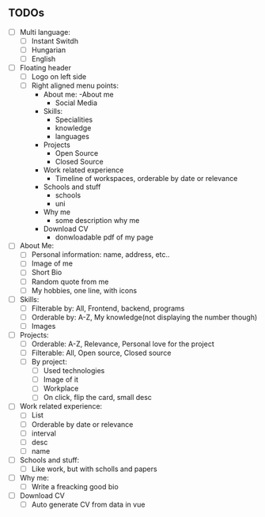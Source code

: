
## TODOs
-[ ] Multi language:
    -[ ] Instant Switdh
    -[ ] Hungarian
    -[ ] English
-[ ] Floating header
    -[ ] Logo on left side
    -[ ] Right aligned menu points: 
        - About me: 
            -About me
            - Social Media
        - Skills:
            - Specialities
            - knowledge
            - languages
        - Projects
            - Open Source
            - Closed Source
        - Work related experience
            - Timeline of workspaces, orderable by date or relevance
        - Schools and stuff
            - schools
            - uni
        - Why me
            - some description why me
        - Download CV
            - donwloadable pdf of my page
-[ ] About Me:
    -[ ] Personal information: name, address, etc..
    -[ ] Image of me
    -[ ] Short Bio
    -[ ] Random quote from me
    -[ ] My hobbies, one line, with icons
-[ ] Skills:
    -[ ] Filterable by: All, Frontend, backend, programs
    -[ ] Orderable by: A-Z, My knowledge(not displaying the number though)
    -[ ] Images
-[ ] Projects:
    -[ ] Orderable: A-Z, Relevance, Personal love for the project
    -[ ] Filterable: All, Open source, Closed source
    -[ ] By project:
        -[ ] Used technologies
        -[ ] Image of it
        -[ ] Workplace
        -[ ] On click, flip the card, small desc
-[ ] Work related experience:
    -[ ] List
    -[ ] Orderable by date or relevance
    -[ ] interval
    -[ ] desc
    -[ ] name
-[ ] Schools and stuff:
    -[ ] Like work, but with scholls and papers
-[ ] Why me:
    -[ ] Write a freacking good bio
-[ ] Download CV
    -[ ] Auto generate CV from data in vue